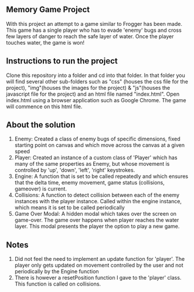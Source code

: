 ## Memory Game Project

With this project an attempt to a game similar to Frogger has been made. This game has a single player who has to evade 'enemy' bugs and cross few layers of danger to reach the safe layer of water. Once the player touches water, the game is won!

## Instructions to run the project
Clone this repository into a folder and cd into that folder. In that folder you will find several other sub-folders such as "css" (houses the css file for the project), "img"(houses the images for the project) & "js"(houses the javascript file for the project) and an html file named "index.html". Open index.html using a browser application such as Google Chrome. The game will commence on this html file.

## About the solution
1. Enemy: Created a class of enemy bugs of specific dimensions, fixed starting point on canvas and which move across the canvas
   at a given speed
2. Player: Created an instance of a custom class of 'Player' which has many of the same properties as Enemy, but whose movement
   is controlled by 'up', 'down', 'left', 'right' keystrokes.
3. Engine: A function that is set to be called repeatedly and which ensures that the delta time, enemy movement, game status
   (collisions, gameover) is current.
4. Collisions: A function to detect collision between each of the enemy instances with the player instance. Called within the engine
   instance, which means it is set to be called periodically
5. Game Over Modal: A hidden modal which takes over the screen on game-over. The game over happens when player reaches the water layer.
   This modal presents the player the option to play a new game.

## Notes
1. Did not feel the need to implement an update function for 'player'. The player only gets updated on movement controlled by the user
   and not periodically by the Engine function
2. There is however a resetPosition function I gave to the 'player' class. This function is called on collisions.
